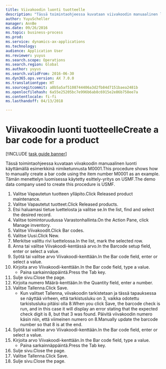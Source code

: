 ```yaml
--- 
title: Viivakoodin luonti tuotteelle
description: "Tässä toimintaohjeessa kuvataan viivakoodin manuaalinen luonti käyttämällä esimerkkinä nimiketunnusta M0001."
author: YuyuScheller
manager: AnnBe
ms.date: 09/26/2016
ms.topic: business-process
ms.prod: 
ms.service: dynamics-ax-applications
ms.technology: 
audience: Application User
ms.reviewer: yuyus
ms.search.scope: Operations
ms.search.region: Global
ms.author: yuyus
ms.search.validFrom: 2016-06-30
ms.dyn365.ops.version: AX 7.0.0
ms.translationtype: HT
ms.sourcegitcommit: a8b5a5af5108744406a3d2fb84d7151baea2481b
ms.openlocfilehash: 6a55e25205bc7e996b6ab8c6915e2e86b758ee7a
ms.contentlocale: fi-fi
ms.lasthandoff: 04/13/2018

---
```

# <a name="create-a-bar-code-for-a-product"></a><span data-ttu-id="ea365-103">Viivakoodin luonti tuotteelle</span><span class="sxs-lookup"><span data-stu-id="ea365-103">Create a bar code for a product</span></span>

[!INCLUDE [task guide banner](../../includes/task-guide-banner.md)]

<span data-ttu-id="ea365-104">Tässä toimintaohjeessa kuvataan viivakoodin manuaalinen luonti käyttämällä esimerkkinä nimiketunnusta M0001.</span><span class="sxs-lookup"><span data-stu-id="ea365-104">This procedure shows how to manually create a bar code using the item number M0001 as an example.</span></span> <span data-ttu-id="ea365-105">Tämän menettelyn luomisessa käytetty esittely-yritys on USMF.</span><span class="sxs-lookup"><span data-stu-id="ea365-105">The demo data company used to create this procedure is USMF.</span></span>

1. <span data-ttu-id="ea365-106">Valitse Vapautetun tuotteen ylläpito.</span><span class="sxs-lookup"><span data-stu-id="ea365-106">Click Released product maintenance.</span></span>
2. <span data-ttu-id="ea365-107">Valitse Vapautetut tuotteet.</span><span class="sxs-lookup"><span data-stu-id="ea365-107">Click Released products.</span></span>
3. <span data-ttu-id="ea365-108">Etsi haluamasi tietue luettelosta ja valitse se.</span><span class="sxs-lookup"><span data-stu-id="ea365-108">In the list, find and select the desired record.</span></span>
4. <span data-ttu-id="ea365-109">Valitse toimintoruudussa Varastonhallinta.</span><span class="sxs-lookup"><span data-stu-id="ea365-109">On the Action Pane, click Manage inventory.</span></span>
5. <span data-ttu-id="ea365-110">Valitse Viivakoodit.</span><span class="sxs-lookup"><span data-stu-id="ea365-110">Click Bar codes.</span></span>
6. <span data-ttu-id="ea365-111">Valitse Uusi.</span><span class="sxs-lookup"><span data-stu-id="ea365-111">Click New.</span></span>
7. <span data-ttu-id="ea365-112">Merkitse valittu rivi luettelossa.</span><span class="sxs-lookup"><span data-stu-id="ea365-112">In the list, mark the selected row.</span></span>
8. <span data-ttu-id="ea365-113">Anna tai valitse Viivakoodi-kentässä arvo.</span><span class="sxs-lookup"><span data-stu-id="ea365-113">In the Barcode setup field, enter or select a value.</span></span>
9. <span data-ttu-id="ea365-114">Syötä tai valitse arvo Viivakoodi-kenttään.</span><span class="sxs-lookup"><span data-stu-id="ea365-114">In the Bar code field, enter or select a value.</span></span>
10. <span data-ttu-id="ea365-115">Kirjoita arvo Viivakoodi-kenttään.</span><span class="sxs-lookup"><span data-stu-id="ea365-115">In the Bar code field, type a value.</span></span>
    * <span data-ttu-id="ea365-116">Paina sarkainnäppäintä.</span><span class="sxs-lookup"><span data-stu-id="ea365-116">Press the Tab key.</span></span>  
11. <span data-ttu-id="ea365-117">Sulje sivu.</span><span class="sxs-lookup"><span data-stu-id="ea365-117">Close the page.</span></span>
12. <span data-ttu-id="ea365-118">Kirjoita numero Määrä-kenttään.</span><span class="sxs-lookup"><span data-stu-id="ea365-118">In the Quantity field, enter a number.</span></span>
13. <span data-ttu-id="ea365-119">Valitse Tallenna.</span><span class="sxs-lookup"><span data-stu-id="ea365-119">Click Save.</span></span>
    * <span data-ttu-id="ea365-120">Kun valitset Tallenna, viivakoodin tarkistetaan ja tässä tapauksessa se näyttää virheen, että tarkistusluku on 3, vaikka odotettu tarkistusluku pitäisi olla 8.</span><span class="sxs-lookup"><span data-stu-id="ea365-120">When you click Save, the barcode check is run, and in this case it will display an error stating that the expected check digit is 8, but that 3 was found.</span></span> <span data-ttu-id="ea365-121">Päivitä viivakoodin numero käsin niin, että viimeinen numero on 8.</span><span class="sxs-lookup"><span data-stu-id="ea365-121">Manually update the barcode number so that 8 is at the end.</span></span>  
14. <span data-ttu-id="ea365-122">Syötä tai valitse arvo Viivakoodi-kenttään.</span><span class="sxs-lookup"><span data-stu-id="ea365-122">In the Bar code field, enter or select a value.</span></span>
15. <span data-ttu-id="ea365-123">Kirjoita arvo Viivakoodi-kenttään.</span><span class="sxs-lookup"><span data-stu-id="ea365-123">In the Bar code field, type a value.</span></span>
    * <span data-ttu-id="ea365-124">Paina sarkainnäppäintä.</span><span class="sxs-lookup"><span data-stu-id="ea365-124">Press the Tab key.</span></span>  
16. <span data-ttu-id="ea365-125">Sulje sivu.</span><span class="sxs-lookup"><span data-stu-id="ea365-125">Close the page.</span></span>
17. <span data-ttu-id="ea365-126">Valitse Tallenna.</span><span class="sxs-lookup"><span data-stu-id="ea365-126">Click Save.</span></span>
18. <span data-ttu-id="ea365-127">Sulje sivu.</span><span class="sxs-lookup"><span data-stu-id="ea365-127">Close the page.</span></span>


